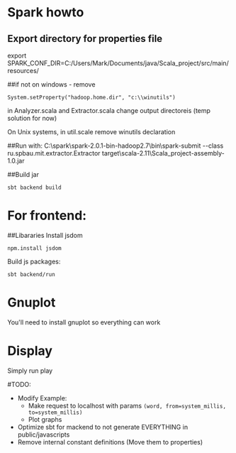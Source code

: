 # Spark howto

## Export directory for properties file
export SPARK_CONF_DIR=C:/Users/Mark/Documents/java/Scala_project/src/main/resources/

##if not on windows - remove
```
System.setProperty("hadoop.home.dir", "c:\\winutils")
```

in Analyzer.scala and Extractor.scala change output directoreis (temp solution for now)

On Unix systems, in util.scale remove winutils declaration

##Run with:
C:\spark\spark-2.0.1-bin-hadoop2.7\bin\spark-submit --class ru.spbau.mit.extractor.Extractor target\scala-2.11\Scala_project-assembly-1.0.jar

##Build jar
```
sbt backend build
```

# For frontend:
##Libararies
Install jsdom

```
npm.install jsdom
```

Build js packages:
```
sbt backend/run
```

# Gnuplot

You'll need to install gnuplot so everything can work

# Display

Simply run play

#TODO:
* Modify Example:
    * Make request to localhost with params `(word, from=system_millis, to=system_millis)`
    * Plot graphs
* Optimize sbt for mackend to not generate EVERYTHING in public/javascripts
* Remove internal constant definitions (Move them to properties)